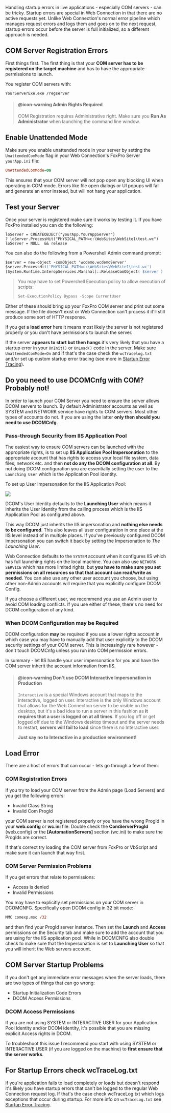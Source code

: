 Handling startup errors in live applications - especially COM servers - can be tricky. Startup errors are special in Web Connection in that there are no active requests yet. Unlike Web Connection's normal error pipeline which manages request errors and logs them and goes on to the next request, startup errors occur before the server is full initialized, so a different approach is needed.


## COM Server Registration Errors
First things first. The first thing is that your **COM server has to be registered on the target machine** and has to have the appropriate permissions to launch.

You register COM servers with:

```foxpro
YourServerExe.exe /regserver
```

> #### @icon-warning Admin Rights Required
> COM Registration requires Administrative right. Make sure you **Run As Administrator** when launching the command line window.

## Enable Unattended Mode
Make sure you enable unattended mode in your server by setting the `UnattendedComMode` flag in your Web Connection's FoxPro Server `yourApp.ini` file:

```ini
UnAttendedComMode=On
```

This ensures that your COM server will not pop open any blocking UI when operating in COM mode. Errors like file open dialogs or UI popups will fail and generate an error instead, but will not hang your application.

## Test your Server
Once your server is registered make sure it works by testing it. If you have FoxPro installed you can do the following:

```foxpro
loServer = CREATEOBJECT("yourApp.YourAppServer")
? loServer.ProcessHit("PHYSICAL_PATH=c:\WebSites\WebSite1\test.wc")
loServer = NULL  && release
```

You can also do the following from a Powershell Admin command prompt:

```ps
$server = new-object -comObject 'wcdemo.wcdemoServer'
$server.ProcessHit('PHYSICAL_PATH=c:\WebSites\WebSite1\test.wc')
[System.Runtime.InteropServices.Marshal]::ReleaseComObject( $server )
```
> You may have to set Powershell Execution policy to allow execution of scripts:
> ```ps
> Set-ExecutionPolicy Bypass -Scope CurrentUser
> ```

Either of these should bring up your FoxPro COM server and print out some message. If the file doesn't exist or Web Connection can't process it it'll still produce some sort of HTTP response.

If you get a **load error** here it means most likely the server is not registered properly or you don't have permissions to launch the server. 

If the server **appears to start but then hangs** it's very likely that you have a startup error in your `OnInit()` or `OnLoad()` code in the server. Make sure `UnattendedComMode=On` and if that's the case check the `wcTracelog.txt` and/or set up custom startup error tracing (see more in [Startup Error Tracing](VFPS://Topic/_4JU02V1L7)).

## Do you need to use DCOMCnfg with COM? Probably not!
In order to launch your COM Server you need to ensure the server allows DCOM servers to launch. By default Administrator accounts as well as SYSTEM and NETWORK service have rights to COM servers. Most other types of accounts do not. If you are using the latter **only then should you need to use DCOMCnfg**.

### Pass-through Security from IIS Application Pool
The easiest way to ensure COM servers can be launched with the appropriate rights, is to set up **IIS Application Pool Impersonation** to the appropriate account that has rights to access your local file system, data files, network etc. and then **not do any the DCOM configuration at all**. By not doing DCOM configuration you are essentially setting the user to the `Launching User` which is the Application Pool identity.

To set up User Impersonation for the IIS Application Pool:

![](/images/misc/ApplicationPoolIdentity.png)

DCOM's User Identity defaults to the **Launching User** which means it inherits the User Identity from the calling process which is the IIS Application Pool as configured above.

This way DCOM just inherits the IIS impersonation and **nothing else needs to be configured**. This also leaves all user configuration in one place at the IIS level instead of in multiple places. If you've previously configured DCOM Impersonation you can switch it back by setting the Impersonation to *The Launching User*.

Web Connection defaults to the `SYSTEM` account when it configures IIS which has full launching rights on the local machine. You can also use `NETWORK SERVICE`  which has more limited rights, but **you have to make sure you set permissions on all resources so that that account can read/write as needed**. You can also use any other user account you choose, but using other non-Admin accounts will require that you explicitly configure DCOM Config.

If you choose a different user, we recommend you use an Admin user to avoid COM loading conflicts. If you use either of these, there's no need for DCOM configuration of any kind. 

### When DCOM Configuration may be Required
DCOM configuration **may** be required if you use a lower rights account in which case you may have to manually add that user explicitly to the DCOM security settings of your COM server. This is increasingly rare however - don't touch DCOMCnfg unless you run into COM permission errors.

In summary - let IIS handle your user impersonation for you and have the COM server inherit the account information from IIS.

> #### @icon-warning Don't use DCOM Interactive Impersonation in Production
> `Interactive` is a special Windows account that maps to the interactive, logged on user. Interactive is the only Windows account that allows for the Web Connection server to be visible on the desktop, but it's a bad idea to run a server in this fashion as **it requires that a user is logged on at all times**. If you log off or get logged off due to the Windows desktop timeout and the server needs to restart, **servers will fail to load** since there is no Interactive user.
>
> **Just say no to Interactive in a production environment!**

## Load Error
There are a host of errors that can occur - lets go through a few of them.

### COM Registration Errors
If you try to load your COM server from the Admin page (Load Servers) and you get the following errors:

* Invalid Class String
* Invalid Com ProgId

your COM server is not registered properly or you have the wrong ProgId in your **web.config** or **wc.ini** file. Double check the **ComServerProgId** (web.config) or the **[AutomationServers]** section (wc.ini) to make sure the ProgIds are correct.

If that's correct try loading the COM server from FoxPro or VbScript and make sure it can launch that way first. 

### COM Server Permission Problems
If you get errors that relate to permissions:

* Access is denied
* Invalid Permissions

You may have to explicitly set permissions on your COM server in DCOMCNFG. Specifically open DCOM config in 32 bit mode:

```ps
MMC comexp.msc /32
```

and then find your ProgId server instance. Then set the **Launch** and **Access** permissions on the Security tab and make sure to add the account that you are using for the IIS application pool. While in DCOMCNFG also double check to make sure that the Impersonation is set to **Launching User** so that you will inherit the Web servers account.

## COM Server Startup Problems
If you don't get any immediate error messages when the server loads, there are two types of things that can go wrong:

* Startup Initialization Code Errors
* DCOM Access Permissions

### DCOM Access Permissions
If you are not using SYSTEM or INTERACTIVE USER for your Application Pool Identity and/or DCOM identity, it's possible that you are missing explicit Access rights in DCOM.

To troubleshoot this issue I recommend you start with using SYSTEM or INTERACTIVE USER (if you are logged on the machine) to **first ensure that the server works**.

## For Startup Errors check wcTraceLog.txt
If you're application fails to load completely or loads but doesn't respond it's likely you have startup errors that can't be logged to the regular Web Connection request log. If that's the case check wcTraceLog.txt which logs exceptions that occur during startup. For more info on `wcTraceLog.txt` see [Startup Error Tracing](VFPS://Topic/_4JU02V1L7).
